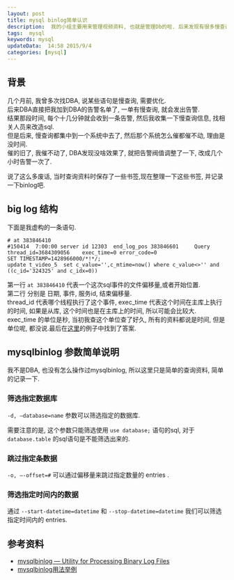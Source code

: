 ```yaml
---
layout: post
title: mysql binlog简单认识
description:  我的小组主要用来管理视频资料, 也就是管理Db的啦. 后来发现有很多慢查询, 于是导了一份慢查询和binlog来看了看.  
tags:  mysql
keywords: mysql
updateData:  14:58 2015/9/4
categories: [mysql]
---
```


## 背景

几个月前, 我曾多次找DBA, 说某些语句是慢查询, 需要优化.  
后来DBA直接把我加到DBA的告警名单了, 一单有慢查询, 就会发出告警.  
结果那段时间, 每个十几分钟就会收到一条告警, 然后我收集一下慢查询信息, 找相关人员来改造sql.  
但是后来, 慢查询都集中到一个系统中去了, 然后那个系统怎么催都催不动, 理由是没时间.  
催的旧了, 我催不动了, DBA发现没啥效果了, 就把告警阀值调整了一下, 改成几个小时告警一次了.  

说了这么多废话, 当时查询资料时保存了一些书签,现在整理一下这些书签, 并记录一下binlog吧.  


## big log 结构

下面是我虚构的一条语句.  

```
# at 383846410
#150414  7:00:00 server id 12303  end_log_pos 383846601 	Query	thread_id=3684309056	exec_time=0	error_code=0
SET TIMESTAMP=1428966000/*!*/;
update t_video_5  set c_value='',c_mtime=now() where c_value<>'' and ((c_id='324325' and c_idx=0))
```

第一行 `at 383846410` 代表一个这次sql事件的文件偏移量,或者开始位置.  
第二行 分别是 日期, 事件, 服务id, 结束偏移量.  
thread_id 代表哪个线程执行了这个事件, exec_time 代表这个时间在主库上执行的时间, 如果是从库, 这个时间也是在主库上的时间, 所以可能会比较大.  
exec_time 的单位是秒, 当初我查这个单位查了好久, 所有的资料都说是时间, 但是单位呢, 都没说.最后在[这里](https://www.percona.com/blog/2011/01/31/what-is-exec_time-in-binary-logs/)的例子中找到了答案.    



## mysqlbinlog 参数简单说明

我不是DBA, 也没有怎么操作过mysqlbinlog, 所以这里只是简单的查询资料, 简单的记录一下.  

### 筛选指定数据库

`-d, –database=name` 参数可以筛选指定的数据库.  

需要注意的是, 这个参数只能筛选使用 `use database;` 语句的sql, 对于 `database.table` 的sql语句是不能筛选出来的.  


### 跳过指定条数据

`-o, –-offset=#` 可以通过偏移量来跳过指定数量的 entries .  


### 筛选指定时间内的数据


通过 `--start-datetime=datetime` 和 `--stop-datetime=datetime` 我们可以筛选指定时间内的 entries.  


## 参考资料

* [mysqlbinlog — Utility for Processing Binary Log Files](https://dev.mysql.com/doc/refman/5.1/en/mysqlbinlog.html#option_mysqlbinlog_start-datetime)
* [mysqlbinlog用法举例](http://www.linux-centos.com/2012/11/01/mysqlbinlog%E7%94%A8%E6%B3%95%E4%B8%BE%E4%BE%8B/)
